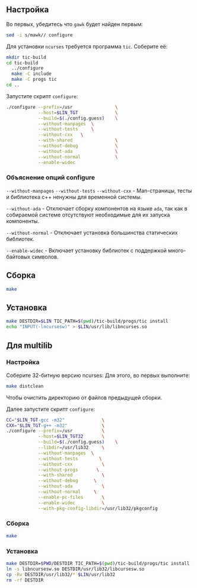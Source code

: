 <package-info :package="package" showsbu></package-info>

<script>
		new Vue({
		el: '#main',
		data: { package: {} },
		mounted: function () {
				this.getPackage('ncurses');
		},
		methods: {
			getPackage: function(name) {
					getPackage(name)
					.then(response => this.package = response);
			},
		}
  })
</script>

## Настройка

Во первых, убедитесь что `gawk` будет найден первым:

```bash
sed -i s/mawk// configure
```

Для установки `ncurses` требуется программа `tic`. Соберите её:
 
```bash
mkdir tic-build
cd tic-build
  ../configure
  make -C include
  make -C progs tic
cd ..
```
Запустите скрипт `configure`:

```bash
./configure --prefix=/usr                \
            --host=$LIN_TGT              \
            --build=$(./config.guess)    \
            --without-manpages  \
            --without-tests     \
            --without-cxx   \
            --with-shared                \
            --without-debug              \
            --without-ada                \
            --without-normal             \
            --enable-widec
```

### Объяснение опций configure

`--without-manpages` `--without-tests` `--without-cxx` - Man-страницы, тесты и библиотека c++ ненужны для временной системы.

`--without-ada` - Отключает сборку компонентов на языке `ada`, так как в собираемой системе отсутствуют необходимые для их запуска компоненты.

`--without-normal` - Отключает установка большинства статических библиотек.

`--enable-widec` - Включает установку библиотек с поддержкой много-байтовых символов. 

## Сборка

```bash
make
```

## Установка

```bash
make DESTDIR=$LIN TIC_PATH=$(pwd)/tic-build/progs/tic install
echo "INPUT(-lncursesw)" > $LIN/usr/lib/libncurses.so
```

## Для multilib

### Настройка
Соберите 32-битную версию ncurses:
Для этого, во первых выполните:

```bash
make distclean
```

Чтобы очистить директорию от файлов предыдущей сборки.

Далее запустите скрипт `configure`:

```bash
CC="$LIN_TGT-gcc -m32"              \
CXX="$LIN_TGT-g++ -m32"             \
./configure --prefix=/usr           \
            --host=$LIN_TGT32       \
            --build=$(./config.guess)    \
            --libdir=/usr/lib32     \
            --without-manpages  \
            --without-tests        \
            --without-cxx           \
            --without-progs       \
            --with-shared           \
            --without-debug      \
            --without-ada           \
            --without-normal     \
            --enable-pc-files       \
            --enable-widec          \
            --with-pkg-config-libdir=/usr/lib32/pkgconfig
```

### Сборка

```bash
make
```

### Установка

```bash
make DESTDIR=$PWD/DESTDIR TIC_PATH=$(pwd)/tic-build/progs/tic install
ln -s libncursesw.so DESTDIR/usr/lib32/libcursesw.so
cp -Rv DESTDIR/usr/lib32/* $LIN/usr/lib32
rm -rf DESTDIR
```

